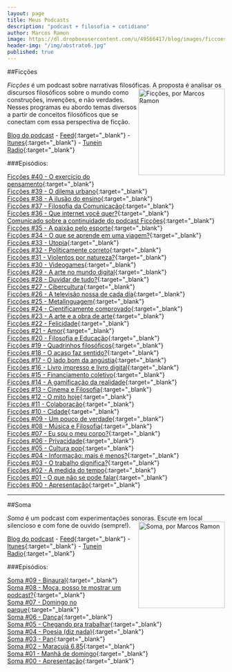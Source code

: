 ```yaml
---
layout: page
title: Meus Podcasts
description: "podcast + filosofia + cotidiano"
author: Marcos Ramon
image: https://dl.dropboxusercontent.com/u/49566417/blog/images/ficcoes1400.jpg
header-img: "/img/abstrato6.jpg"
published: true
---
```


##Ficções

*Ficções* é um podcast sobre narrativas filosóficas. <img src="https://dl.dropboxusercontent.com/u/49566417/ficcoes144%20novo.jpg" height="200" width="200" alt="Ficções, por Marcos Ramon" align="right"> A proposta é analisar os discursos filosóficos sobre o mundo como construções, invenções, e não verdades. Nesses programas eu abordo temas diversos a partir de conceitos filosóficos que se conectam com essa perspectiva de ficção. 

<a href="http://www.marcosramon.net/ficcoes" target="_blank">Blog do podcast</a> - <i class="fa fa-rss"></i> [Feed](http://feeds.feedburner.com/marcosramon?format=xml){:target="_blank"} - [Itunes](https://itunes.apple.com/br/podcast/ficcoes-marcos-ramon/id967600465?l=en){:target="_blank"} - [Tunein Radio](http://tunein.com/radio/Fic%C3%A7%C3%B5es-p610099/){:target="_blank"}

###Episódios:

[Ficções #40 - O exercício do pensamento](http://www.marcosramon.net/ficcoes/ficcoes-40-o-exercicio-do-pensamento){:target="_blank"}<br>
[Ficções #39 - O dilema urbano](http://www.marcosramon.net/ficcoes/ficcoes-39-o-dilema-urbano){:target="_blank"}<br>
[Ficções #38 - A ilusão do ensino](http://www.marcosramon.net/ficcoes/ficcoes-38-a-ilusao-do-ensino){:target="_blank"}<br>
[Ficções #37 - Filosofia da Comunicação](http://www.marcosramon.net/ficcoes/ficcoes-37-filosofia-da-comunicacao){:target="_blank"}<br>
[Ficções #36 - Que internet você quer?](http://www.marcosramon.net/ficcoes/ficcoes-36-que-internet-voce-quer){:target="_blank"}<br>
[Comunicado sobre a continuidade do podcast Ficções](http://www.marcosramon.net/ficcoes/comunicado-sobre-a-continuidade-do-podcast-ficcoes){:target="_blank"}<br>
[Ficções #35 - A paixão pelo esporte](http://www.marcosramon.net/ficcoes/ficcoes-35-a-paixao-pelo-esporte){:target="_blank"}<br>
[Ficções #34 - O que se aprende em uma viagem?](http://www.marcosramon.net/ficcoes/ficcoes-34-o-que-se-aprende-em-uma-viagem){:target="_blank"}<br>
[Ficções #33 - Utopia](http://www.marcosramon.net/ficcoes/ficcoes-33-utopia){:target="_blank"}<br>
[Ficções #32 - Politicamente correto](http://www.marcosramon.net/ficcoes/ficcoes-32-politicamente-correto){:target="_blank"}<br>
[Ficções #31 - Violentos por natureza?](http://www.marcosramon.net/ficcoes/ficcoes-31-violentos-por-natureza){:target="_blank"}<br>
[Ficções #30 - Videogames](http://bit.ly/1KjlmBB){:target="_blank"}<br>
[Ficções #29 - A arte no mundo digital](http://bit.ly/1HlRrbm){:target="_blank"}<br>
[Ficções #28 - Duvidar de tudo?](http://bit.ly/1LubHHr){:target="_blank"}<br>
[Ficções #27 - Cibercultura](http://t.co/cYSaktxn2W){:target="_blank"}<br>
[Ficções #26 - A televisão nossa de cada dia](http://t.co/w9lBobPIlV){:target="_blank"}<br>
[Ficções #25 - Metalinguagem](http://www.marcosramon.net/ficcoes/ficcoes-25-metalinguagem){:target="_blank"}<br>
[Ficções #24 - Cientificamente comprovado](http://www.marcosramon.net/ficcoes/ficcoes-24-comprovado-cientificamente){:target="_blank"}<br>
[Ficções #23 - A arte e a obra de arte](http://www.marcosramon.net/ficcoes/ficcoes-23-a-arte-e-a-obra-de-arte){:target="_blank"}<br>
[Ficções #22 - Felicidade](http://www.marcosramon.net/ficcoes/ficcoes-22-felicidade){:target="_blank"}<br>
[Ficções #21 - Amor](http://www.marcosramon.net/ficcoes/ficcoes-21-amor){:target="_blank"}<br>
[Ficções #20 - Filosofia e Educação](http://www.marcosramon.net/ficcoes/ficcoes-20-filosofia-e-educacao){:target="_blank"}<br>
[Ficções #19 - Quadrinhos filosóficos](http://www.marcosramon.net/ficcoes/ficcoes-19-quadrinhos-filosoficos){:target="_blank"}<br>
[Ficções #18 - O acaso faz sentido?](http://www.marcosramon.net/ficcoes/ficcoes-18-o-acaso-faz-sentido){:target="_blank"}<br>
[Ficções #17 - O lado bom da angústia](http://www.marcosramon.net/ficcoes/ficcoes-17-o-lado-bom-angstia){:target="_blank"}<br>
[Ficções #16 - Livro impresso e livro digital](http://www.marcosramon.net/ficcoes/ficcoes-16-livro-impresso-e-digital){:target="_blank"}<br>
[Ficções #15 - Financiamento coletivo](http://www.marcosramon.net/ficcoes/ficcoes-15-financiamento-coletivo){:target="_blank"}<br>
[Ficções #14 - A gamificação da realidade](http://www.marcosramon.net/ficcoes/ficcoes-14-a-gamificao-da-realidade){:target="_blank"}<br>
[Ficções #13 - Cinema e Filosofia](http://www.marcosramon.net/ficcoes/ficcoes-13-cinema-e-filosofia){:target="_blank"}<br>
[Ficções #12 - O mito hoje](http://www.marcosramon.net/ficcoes/ficcoes-12-o-mito-hoje){:target="_blank"}<br>
[Ficções #11 - Colaboração](http://www.marcosramon.net/ficcoes/ficcoes-11-colaboracao){:target="_blank"}<br>
[Ficções #10 - Cidade](http://www.arcano5.com.br/ficcoes-10-cidade/){:target="_blank"}<br>
[Ficções #09 - Um pouco de verdade](http://www.arcano5.com.br/ficcoes-09-um-pouco-de-verdade/){:target="_blank"}<br>
[Ficções #08 - Música e Filosofia](http://www.arcano5.com.br/ficcoes-08-musica-e-filosofia/){:target="_blank"}<br>
[Ficções #07 - Eu sou o meu corpo?](http://www.arcano5.com.br/ficcoes-07-eu-sou-o-meu-corpo){:target="_blank"}<br>
[Ficções #06 - Privacidade](http://www.arcano5.com.br/ficcoes-06-privacidade){:target="_blank"}<br>
[Ficções #05 - Cultura pop](http://www.arcano5.com.br/ficcoes-05-cultura-pop){:target="_blank"}<br>
[Ficções #04 - Informação: mais é menos?](http://www.arcano5.com.br/ficcoes-04-informacao-mais-e-menos){:target="_blank"}<br>
[Ficções #03 - O trabalho dignifica?](http://www.arcano5.com.br/ficcoes-03-o-trabalho-dignifica){:target="_blank"}<br>
[Ficções #02 - A medida do tempo](http://www.arcano5.com.br/ficcoes-02-a-medida-do-tempo){:target="_blank"}<br>
[Ficções #01 - O que não se pode falar](http://www.arcano5.com.br/ficcoes-01-o-que-nao-se-pode-falar){:target="_blank"}<br>
[Ficções #00 - Apresentação](http://www.arcano5.com.br/ficcoes-00){:target="_blank"}

---

##Soma

*Soma* é um podcast com experimentações sonoras. <img src="http://static1.squarespace.com/static/54d2c003e4b0dccf9fb71200/t/55fffef1e4b05e6e38878748/1442840306297/?format=300w" height="200" width="200" alt="Soma, por Marcos Ramon" align="right"> Escute em local silencioso e com fone de ouvido (sempre!).

<a href="http://www.marcosramon.net/soma" target="_blank">Blog do podcast</a> - <i class="fa fa-rss"></i> [Feed](http://feeds.feedburner.com/marcosramon-soma){:target="_blank"} - [Itunes](https://itunes.apple.com/br/podcast/soma/id1026413312?l=en){:target="_blank"} - [Tunein Radio](http://tunein.com/radio/Soma-p774060/){:target="_blank"}

###Episódios:

[Soma #09 - Binaural](http://www.marcosramon.net/soma/soma-09-binaural){:target="_blank"}<br>
[Soma #08 - Moça, posso te mostrar um podcast?](http://www.marcosramon.net/soma/soma-08-moca-posso-te-mostrar-um-podcast){:target="_blank"}<br>
[Soma #07 - Domingo no parque](http://www.marcosramon.net/soma/soma-07-domingo-no-parque){:target="_blank"}<br>
[Soma #06 - Dança](http://www.marcosramon.net/soma/soma-06-danca){:target="_blank"}<br>
[Soma #05 - Chegando pra trabalhar](http://www.marcosramon.net/soma/soma-05-chegando-pra-trabalhar){:target="_blank"}<br>
[Soma #04 - Poesia (diz nada)](http://www.marcosramon.net/soma/soma-04-poesia-diz-nada){:target="_blank"}<br>
[Soma #03 - Pan](http://www.marcosramon.net/soma/soma-03-pan){:target="_blank"}<br>
[Soma #02 - Maracujá 6,85](http://www.marcosramon.net/soma/soma-02-maracuja-6-e-85){:target="_blank"}<br>
[Soma #01 - Manhã de domingo](http://www.marcosramon.net/soma/soma-01-manha-de-domingo){:target="_blank"}<br>
[Soma #00 - Apresentação](http://www.marcosramon.net/soma/soma-00-apresentacao){:target="_blank"}<br>
